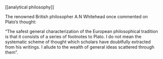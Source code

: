 [[analytical philosophy]]

The renowned British philosopher A.N Whitehead once commented on Plato’s thought: 

“The safest general characterization of the European philosophical tradition is that it consists of a series of footnotes to Plato. I do not mean the systematic scheme of thought which scholars have doubtfully extracted from his writings. I allude to the wealth of general ideas scattered through them”. 

